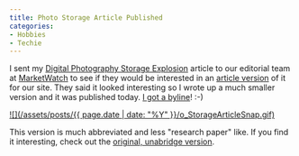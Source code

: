 ```yaml
---
title: Photo Storage Article Published
categories:
- Hobbies
- Techie
---
```


I sent my [Digital Photography Storage Explosion](/thingelstad/digital-photography-storage-explosion) article to our editorial team at [MarketWatch](http://www.marketwatch.com/) to see if they would be interested in an [article version](http://www.marketwatch.com/news/story.asp?guid=%7BE9933FD7%2D3E91%2D41E8%2DB645%2D78066FD53832%7D&siteid=mktw&dist=) of it for our site. They said it looked interesting so I wrote up a much smaller version and it was published today. [I got a byline](http://www.marketwatch.com/news/story.asp?guid=%7BE9933FD7%2D3E91%2D41E8%2DB645%2D78066FD53832%7D&siteid=mktw&dist=)! :-)

[![](/assets/posts/{{ page.date | date: "%Y" }}/o_StorageArticleSnap.gif)](http://www.marketwatch.com/news/story.asp?guid=%7BE9933FD7%2D3E91%2D41E8%2DB645%2D78066FD53832%7D&siteid=mktw&dist=)

This version is much abbreviated and less "research paper" like. If you find it interesting, check out the [original, unabridge version](/thingelstad/digital-photography-storage-explosion).
